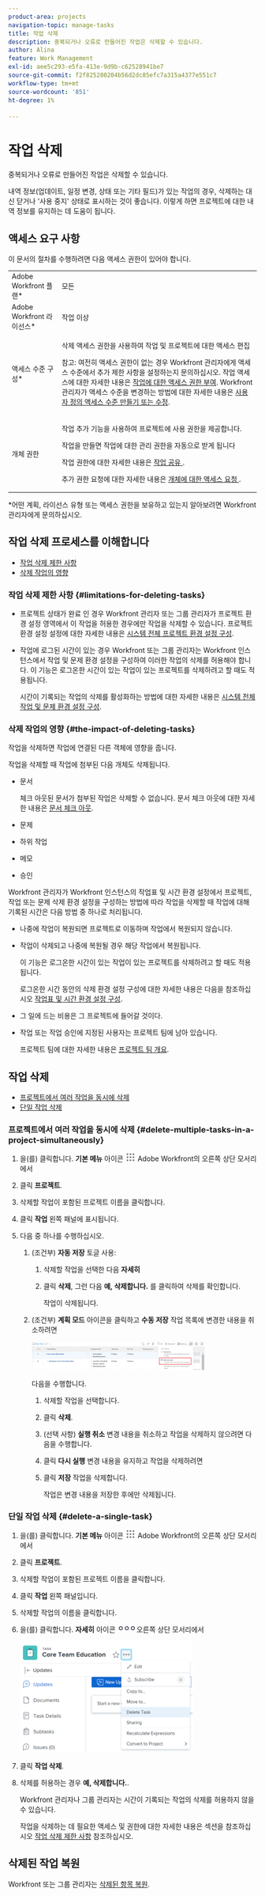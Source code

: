 ```yaml
---
product-area: projects
navigation-topic: manage-tasks
title: 작업 삭제
description: 중복되거나 오류로 만들어진 작업은 삭제할 수 있습니다.
author: Alina
feature: Work Management
exl-id: aee5c293-e5fa-413e-9d9b-c62528941be7
source-git-commit: f2f825280204b56d2dc85efc7a315a4377e551c7
workflow-type: tm+mt
source-wordcount: '851'
ht-degree: 1%

---
```


# 작업 삭제

중복되거나 오류로 만들어진 작업은 삭제할 수 있습니다.

내역 정보(업데이트, 일정 변경, 상태 또는 기타 필드)가 있는 작업의 경우, 삭제하는 대신 닫거나 &#39;사용 중지&#39; 상태로 표시하는 것이 좋습니다. 이렇게 하면 프로젝트에 대한 내역 정보를 유지하는 데 도움이 됩니다.

## 액세스 요구 사항

이 문서의 절차를 수행하려면 다음 액세스 권한이 있어야 합니다.

<table style="table-layout:auto"> 
 <col> 
 <col> 
 <tbody> 
  <tr> 
   <td role="rowheader">Adobe Workfront 플랜*</td> 
   <td> <p>모든</p> </td> 
  </tr> 
  <tr> 
   <td role="rowheader">Adobe Workfront 라이선스*</td> 
   <td> <p>작업 이상</p> </td> 
  </tr> 
  <tr> 
   <td role="rowheader">액세스 수준 구성*</td> 
   <td> <p>삭제 액세스 권한을 사용하여 작업 및 프로젝트에 대한 액세스 편집</p> <p>참고: 여전히 액세스 권한이 없는 경우 Workfront 관리자에게 액세스 수준에서 추가 제한 사항을 설정하는지 문의하십시오. 작업 액세스에 대한 자세한 내용은 <a href="../../../administration-and-setup/add-users/configure-and-grant-access/grant-access-tasks.md" class="MCXref xref">작업에 대한 액세스 권한 부여</a>. Workfront 관리자가 액세스 수준을 변경하는 방법에 대한 자세한 내용은 <a href="../../../administration-and-setup/add-users/configure-and-grant-access/create-modify-access-levels.md" class="MCXref xref">사용자 정의 액세스 수준 만들기 또는 수정</a>. </p> </td> 
  </tr> 
  <tr> 
   <td role="rowheader">개체 권한</td> 
   <td> <p>작업 추가 기능을 사용하여 프로젝트에 사용 권한을 제공합니다.</p> <p>작업을 만들면 작업에 대한 관리 권한을 자동으로 받게 됩니다</p> <p> 작업 권한에 대한 자세한 내용은 <a href="../../../workfront-basics/grant-and-request-access-to-objects/share-a-task.md" class="MCXref xref">작업 공유 </a>. </p> <p>추가 권한 요청에 대한 자세한 내용은 <a href="../../../workfront-basics/grant-and-request-access-to-objects/request-access.md" class="MCXref xref">개체에 대한 액세스 요청 </a>.</p> </td> 
  </tr> 
 </tbody> 
</table>

&#42;어떤 계획, 라이선스 유형 또는 액세스 권한을 보유하고 있는지 알아보려면 Workfront 관리자에게 문의하십시오.

## 작업 삭제 프로세스를 이해합니다

* [작업 삭제 제한 사항](#limitations-for-deleting-tasks)
* [삭제 작업의 영향](#the-impact-of-deleting-tasks)

### 작업 삭제 제한 사항  {#limitations-for-deleting-tasks}

* 프로젝트 상태가 완료 인 경우 Workfront 관리자 또는 그룹 관리자가 프로젝트 환경 설정 영역에서 이 작업을 허용한 경우에만 작업을 삭제할 수 있습니다. 프로젝트 환경 설정 설정에 대한 자세한 내용은 [시스템 전체 프로젝트 환경 설정 구성](../../../administration-and-setup/set-up-workfront/configure-system-defaults/set-project-preferences.md).

* 작업에 로그된 시간이 있는 경우 Workfront 또는 그룹 관리자는 Workfront 인스턴스에서 작업 및 문제 환경 설정을 구성하여 이러한 작업의 삭제를 허용해야 합니다. 이 기능은 로그온한 시간이 있는 작업이 있는 프로젝트를 삭제하려고 할 때도 적용됩니다.

   <!--
  (NOTE: the last statement is NWE&nbsp;only; not possible in classic)
  -->

   시간이 기록되는 작업의 삭제를 활성화하는 방법에 대한 자세한 내용은 [시스템 전체 작업 및 문제 환경 설정 구성](../../../administration-and-setup/set-up-workfront/configure-system-defaults/set-task-issue-preferences.md).

### 삭제 작업의 영향 {#the-impact-of-deleting-tasks}

작업을 삭제하면 작업에 연결된 다른 객체에 영향을 줍니다.

작업을 삭제할 때 작업에 첨부된 다음 개체도 삭제됩니다.

* 문서

   체크 아웃된 문서가 첨부된 작업은 삭제할 수 없습니다. 문서 체크 아웃에 대한 자세한 내용은 [문서 체크 아웃](../../../documents/managing-documents/check-out-documents.md).

* 문제
* 하위 작업
* 메모
* 승인

Workfront 관리자가 Workfront 인스턴스의 작업표 및 시간 환경 설정에서 프로젝트, 작업 또는 문제 삭제 환경 설정을 구성하는 방법에 따라 작업을 삭제할 때 작업에 대해 기록된 시간은 다음 방법 중 하나로 처리됩니다.

* 나중에 작업이 복원되면 프로젝트로 이동하며 작업에서 복원되지 않습니다.
* 작업이 삭제되고 나중에 복원될 경우 해당 작업에서 복원됩니다.

   이 기능은 로그온한 시간이 있는 작업이 있는 프로젝트를 삭제하려고 할 때도 적용됩니다.

   <!--
  <MadCap:conditionalText data-mc-conditions="QuicksilverOrClassic.Draft mode">
  (NOTE: this stays NWE; not possible in classic;)
  </MadCap:conditionalText>
  -->

   로그온한 시간 동안의 삭제 환경 설정 구성에 대한 자세한 내용은 다음을 참조하십시오 [작업표 및 시간 환경 설정 구성](../../../administration-and-setup/set-up-workfront/configure-timesheets-schedules/timesheet-and-hour-preferences.md).

* 그 일에 드는 비용은 그 프로젝트에 들어갈 것이다.

* 작업 또는 작업 승인에 지정된 사용자는 프로젝트 팀에 남아 있습니다.

   프로젝트 팀에 대한 자세한 내용은 [프로젝트 팀 개요](../../../manage-work/projects/planning-a-project/project-team-overview.md).

## 작업 삭제

* [프로젝트에서 여러 작업을 동시에 삭제](#delete-multiple-tasks-in-a-project-simultaneously)
* [단일 작업 삭제](#delete-a-single-task)

### 프로젝트에서 여러 작업을 동시에 삭제  {#delete-multiple-tasks-in-a-project-simultaneously}

1. 을(를) 클릭합니다. **기본 메뉴** 아이콘 ![](assets/main-menu-icon.png) Adobe Workfront의 오른쪽 상단 모서리에서

1. 클릭 **프로젝트**.
1. 삭제할 작업이 포함된 프로젝트 이름을 클릭합니다.
1. 클릭 **작업** 왼쪽 패널에 표시됩니다.
1. 다음 중 하나를 수행하십시오.

   1. (조건부) **자동 저장** 토글 사용:

      1. 삭제할 작업을 선택한 다음 **자세히**
      1. 클릭 **삭제**, 그런 다음 **예, 삭제합니다.** 를 클릭하여 삭제를 확인합니다.

         작업이 삭제됩니다.
   1. (조건부) **계획 모드** 아이콘을 클릭하고 **수동 저장** 작업 목록에 변경한 내용을 취소하려면

      ![](assets/nwe-autosave-off-manual-highlighted-350x58.png)

      다음을 수행합니다.

      1. 삭제할 작업을 선택합니다.
      1. 클릭 **삭제**.
      1. (선택 사항) **실행 취소** 변경 내용을 취소하고 작업을 삭제하지 않으려면 다음을 수행합니다.
      1. 클릭 **다시 실행** 변경 내용을 유지하고 작업을 삭제하려면
      1. 클릭 **저장** 작업을 삭제합니다.

         작업은 변경 내용을 저장한 후에만 삭제됩니다.


### 단일 작업 삭제 {#delete-a-single-task}

1. 을(를) 클릭합니다. **기본 메뉴** 아이콘 ![](assets/main-menu-icon.png) Adobe Workfront의 오른쪽 상단 모서리에서

1. 클릭 **프로젝트**.
1. 삭제할 작업이 포함된 프로젝트 이름을 클릭합니다.
1. 클릭 **작업** 왼쪽 패널입니다.
1. 삭제할 작업의 이름을 클릭합니다.
1. 을(를) 클릭합니다. **자세히** 아이콘 ![](assets/qs-more-menu.png)오른쪽 상단 모서리에서

   ![](assets/delete-tasks-task-level-nwe-350x225.png)

1. 클릭 **작업 삭제**.
1. 삭제를 허용하는 경우 **예, 삭제합니다.**.

   Workfront 관리자나 그룹 관리자는 시간이 기록되는 작업의 삭제를 허용하지 않을 수 있습니다.

   작업을 삭제하는 데 필요한 액세스 및 권한에 대한 자세한 내용은 섹션을 참조하십시오 [작업 삭제 제한 사항](#limitations-for-deleting-tasks) 참조하십시오.

## 삭제된 작업 복원

Workfront 또는 그룹 관리자는 [삭제된 항목 복원](../../../administration-and-setup/manage-workfront/manage-deleted-items/restore-deleted-items.md).
